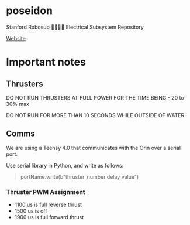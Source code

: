 # poseidon
Stanford Robosub 🏄‍♂️🐳🌊 Electrical Subsystem Repository

[Website](https://www.stanfordrobosub.org/)

# Important notes
## Thrusters
DO NOT RUN THRUSTERS AT FULL POWER FOR THE TIME BEING - 20 to 30% max

DO NOT RUN FOR MORE THAN 10 SECONDS WHILE OUTSIDE OF WATER

## Comms
We are using a Teensy 4.0 that communicates with the Orin over a serial port.

Use serial library in Python, and write as follows:
> portName.write(b"thruster_number delay_value")

### Thruster PWM Assignment
- 1100 us is full reverse thrust
- 1500 us is off
- 1900 us is full forward thrust
